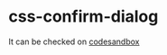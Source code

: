 # css-confirm-dialog
It can be checked on [codesandbox](https://codesandbox.io/s/eager-banzai-7z5ceb?file=/index.html)